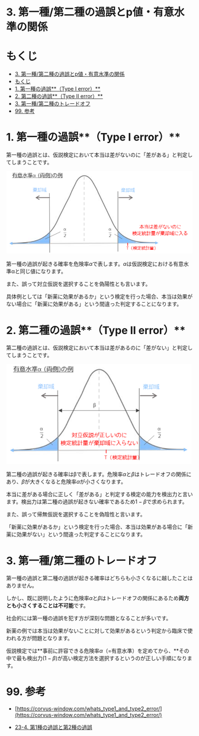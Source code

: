 # 3. 第一種/第二種の過誤とp値・有意水準の関係

# もくじ
- [3. 第一種/第二種の過誤とp値・有意水準の関係](#3-第一種第二種の過誤とp値有意水準の関係)
- [もくじ](#もくじ)
- [1. 第一種の過誤**（Type Ⅰ error）**](#1-第一種の過誤type-ⅰ-error)
- [2. 第二種の過誤**（Type Ⅱ error）**](#2-第二種の過誤type-ⅱ-error)
- [3. 第一種/第二種のトレードオフ](#3-第一種第二種のトレードオフ)
- [99. 参考](#99-参考)


# 1. 第一種の過誤**（Type Ⅰ error）**

第一種の過誤とは、仮説検定において本当は差がないのに「差がある」と判定してしまうことです。

![Untitled](./img/03/Untitled.png)

第一種の過誤が起きる確率を危険率$\alpha$で表します。$\alpha$は仮説検定における有意水準αと同じ値になります。

また、誤って対立仮説を選択することを偽陽性とも言います。

具体例としては「新薬に効果があるか」という検定を行った場合、本当は効果がない場合に「新薬に効果がある」という間違った判定することになります。

# 2. 第二種の過誤**（Type Ⅱ error）**

第二種の過誤とは、仮説検定において本当は差があるのに「差がない」と判定してしまうことです。

![Untitled](./img/03/Untitled1.png)

第二種の過誤が起きる確率はβで表します。危険率$\alpha$と$\beta$はトレードオフの関係にあり、$\beta$が大きくなると危険率$\alpha$が小さくなります。

本当に差がある場合に正しく「差がある」と判定する検定の能力を検出力と言います。検出力は第二種の過誤が起きない確率であるため$1-\beta$で求められます。

また、誤って帰無仮説を選択することを偽陰性と言います。

「新薬に効果があるか」という検定を行った場合、本当は効果がある場合に「新薬に効果がない」という間違った判定することになります。

# 3. 第一種/第二種のトレードオフ

第一種の過誤と第二種の過誤が起きる確率はどちらも小さくなるに越したことはありません。

しかし、既に説明したように危険率$\alpha$と$\beta$はトレードオフの関係にあるため**両方とも小さくすることは不可能**です。

社会的には第一種の過誤を犯す方が深刻な問題となることが多いです。

新薬の例では本当は効果がないことに対して効果があるという判定から臨床で使われる方が問題となります。

仮説検定では**事前に許容できる危険率$\alpha$（=有意水準）を定めてから、**その中で最も検出力$(1-\beta)$が高い検定方法を選択するというのが正しい手順になります。

# 99. 参考

- [https://corvus-window.com/whats_type1_and_type2_error/](https://corvus-window.com/whats_type1_and_type2_error/)

- [23-4. 第1種の過誤と第2種の過誤](https://bellcurve.jp/statistics/course/9315.html)